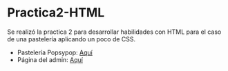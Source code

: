 # Practica2-HTML
Se realizó la practica 2 para desarrollar habilidades con HTML para el caso de una pastelería aplicando un poco de CSS.

- Pastelería Popsypop: [Aquí](https://punchfire.github.io)
- Página del admin: [Aquí](https://punchfire.github.io/Pastelero.html) 
